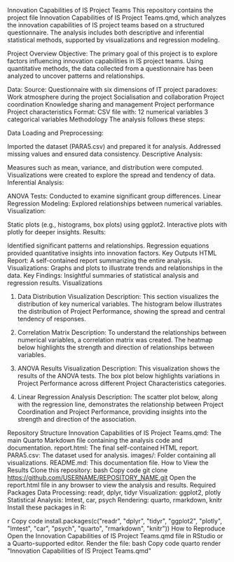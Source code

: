 Innovation Capabilities of IS Project Teams
This repository contains the project file Innovation Capabilities of IS Project Teams.qmd, which analyzes the innovation capabilities of IS project teams based on a structured questionnaire. The analysis includes both descriptive and inferential statistical methods, supported by visualizations and regression modeling.

Project Overview
Objective:
The primary goal of this project is to explore factors influencing innovation capabilities in IS project teams. Using quantitative methods, the data collected from a questionnaire has been analyzed to uncover patterns and relationships.

Data:
Source: Questionnaire with six dimensions of IT project paradoxes:
Work atmosphere during the project
Socialisation and collaboration
Project coordination
Knowledge sharing and management
Project performance
Project characteristics
Format: CSV file with:
12 numerical variables
3 categorical variables
Methodology
The analysis follows these steps:

Data Loading and Preprocessing:

Imported the dataset (PARA5.csv) and prepared it for analysis.
Addressed missing values and ensured data consistency.
Descriptive Analysis:

Measures such as mean, variance, and distribution were computed.
Visualizations were created to explore the spread and tendency of data.
Inferential Analysis:

ANOVA Tests: Conducted to examine significant group differences.
Linear Regression Modeling: Explored relationships between numerical variables.
Visualization:

Static plots (e.g., histograms, box plots) using ggplot2.
Interactive plots with plotly for deeper insights.
Results:

Identified significant patterns and relationships.
Regression equations provided quantitative insights into innovation factors.
Key Outputs
HTML Report:
A self-contained report summarizing the entire analysis.
Visualizations:
Graphs and plots to illustrate trends and relationships in the data.
Key Findings:
Insightful summaries of statistical analysis and regression results.
Visualizations
1. Data Distribution Visualization
Description:
This section visualizes the distribution of key numerical variables. The histogram below illustrates the distribution of Project Performance, showing the spread and central tendency of responses.


2. Correlation Matrix
Description:
To understand the relationships between numerical variables, a correlation matrix was created. The heatmap below highlights the strength and direction of relationships between variables.


3. ANOVA Results Visualization
Description:
This visualization shows the results of the ANOVA tests. The box plot below highlights variations in Project Performance across different Project Characteristics categories.


4. Linear Regression Analysis
Description:
The scatter plot below, along with the regression line, demonstrates the relationship between Project Coordination and Project Performance, providing insights into the strength and direction of the association.


Repository Structure
Innovation Capabilities of IS Project Teams.qmd: The main Quarto Markdown file containing the analysis code and documentation.
report.html: The final self-contained HTML report.
PARA5.csv: The dataset used for analysis.
images/: Folder containing all visualizations.
README.md: This documentation file.
How to View the Results
Clone this repository:
bash
Copy code
git clone https://github.com/USERNAME/REPOSITORY_NAME.git
Open the report.html file in any browser to view the analysis and results.
Required Packages
Data Processing:
readr, dplyr, tidyr
Visualization:
ggplot2, plotly
Statistical Analysis:
lmtest, car, psych
Rendering:
quarto, rmarkdown, knitr
Install these packages in R:

r
Copy code
install.packages(c("readr", "dplyr", "tidyr", "ggplot2", "plotly", "lmtest", "car", "psych", "quarto", "rmarkdown", "knitr"))
How to Reproduce
Open the Innovation Capabilities of IS Project Teams.qmd file in RStudio or a Quarto-supported editor.
Render the file:
bash
Copy code
quarto render "Innovation Capabilities of IS Project Teams.qmd"
